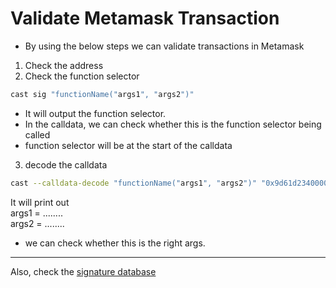 # Validate Metamask Transaction

-   By using the below steps we can validate transactions in Metamask

1. Check the address
2. Check the function selector

```sh
cast sig "functionName("args1", "args2")"
```
- It will output the function selector.
- In the calldata, we can check whether this is the function selector being called
- function selector will be at the start of the calldata

3. decode the calldata

```sh
cast --calldata-decode "functionName("args1", "args2")" "0x9d61d2340000000000000000000000007b96af9bd211cbf6ba5b0dd53aa61dc5806b6ace000000000000000000000000000000000000000000000000000000000000007b"
```

It will print out  
args1 = ........  
args2 = ........

- we can check whether this is the right args.
---

Also, check the 
[signature database](https://openchain.xyz/signatures?query=0xf613a687)
